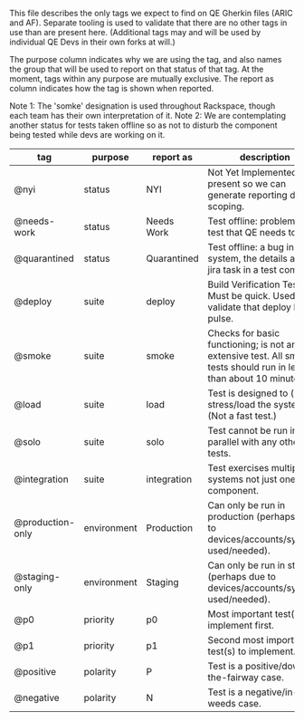 This file describes the only tags we expect to find on QE Gherkin files (ARIC and AF).
Separate tooling is used to validate that there are no other tags in use than are present here.
(Additional tags may and will be used by individual QE Devs in their own forks at will.)

The purpose column indicates why we are using the tag, and also names the group that will be used to report on that status of that tag.
At the moment, tags within any purpose are mutually exclusive.
The report as column indicates how the tag is shown when reported.

Note 1: The 'somke' designation is used throughout Rackspace, though each team has their own interpretation of it.
Note 2: We are contemplating another status for tests taken offline so as not to disturb the component being tested while devs are working on it.

tag              | purpose     | report as   | description
---              | ---         | ---         | ---
@nyi             | status      | NYI         | Not Yet Implemented - present so we can generate reporting data on scoping.
@needs-work      | status      | Needs Work  | Test offline: problem with test that QE needs to fix.
@quarantined     | status      | Quarantined | Test offline: a bug in the system, the details are in a jira task in a test comment.
@deploy          | suite       | deploy      | Build Verification Test - Must be quick. Used to validate that deploy has a pulse.
@smoke           | suite       | smoke       | Checks for basic functioning; is not an extensive test. All smoke tests should run in less than about 10 minutes.
@load            | suite       | load        | Test is designed to (help) stress/load the system. (Not a fast test.)
@solo            | suite       | solo        | Test cannot be run in parallel with any other tests.
@integration     | suite       | integration | Test exercises multiple systems not just one component.
@production-only | environment | Production  | Can only be run in production (perhaps due to devices/accounts/systems used/needed).
@staging-only    | environment | Staging     | Can only be run in staging (perhaps due to devices/accounts/systems used/needed).
@p0              | priority    | p0          | Most important test(s) to implement first.
@p1              | priority    | p1          | Second most important test(s) to implement.
@positive        | polarity    | P           | Test is a positive/down-the-fairway case.
@negative        | polarity    | N           | Test is a negative/in-the-weeds case.
